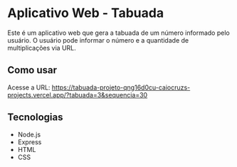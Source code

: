 # Aplicativo Web - Tabuada

Este é um aplicativo web que gera a tabuada de um número informado pelo usuário. O usuário pode informar o número e a quantidade de multiplicações via URL.

## Como usar

Acesse a URL:
https://tabuada-projeto-qng16d0cu-caiocruzs-projects.vercel.app/?tabuada=3&sequencia=30


## Tecnologias

- Node.js
- Express
- HTML
- CSS

